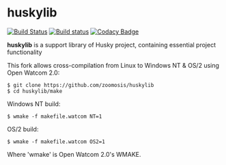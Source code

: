 # huskylib
[![Build Status](https://travis-ci.org/huskyproject/huskylib.svg?branch=master)](https://travis-ci.org/huskyproject/huskylib)
[![Build status](https://ci.appveyor.com/api/projects/status/ey5avxi0qb71eoqp/branch/master?svg=true)](https://ci.appveyor.com/project/dukelsky/huskylib/branch/master)
[![Codacy Badge](https://api.codacy.com/project/badge/Grade/e45137d7095f4a0ab5ef53f7f7751269)](https://www.codacy.com/app/dukelsky/huskylib?utm_source=github.com&amp;utm_medium=referral&amp;utm_content=huskyproject/huskylib&amp;utm_campaign=Badge_Grade)

**huskylib** is a support library of Husky project, containing essential project functionality

This fork allows cross-compilation from Linux to Windows NT & OS/2 using Open Watcom 2.0:
```console
$ git clone https://github.com/zoomosis/huskylib
$ cd huskylib/make
```
Windows NT build:
```console
$ wmake -f makefile.watcom NT=1
```
OS/2 build:
```console
$ wmake -f makefile.watcom OS2=1
```
Where 'wmake' is Open Watcom 2.0's WMAKE.

